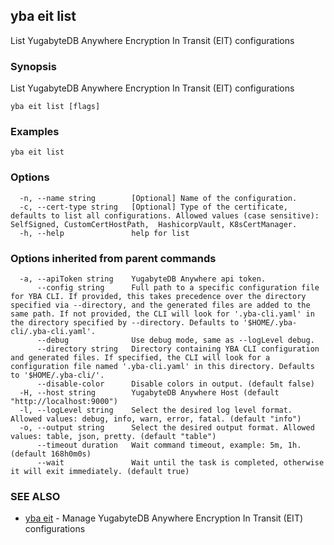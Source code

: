 ## yba eit list

List YugabyteDB Anywhere Encryption In Transit (EIT) configurations

### Synopsis

List YugabyteDB Anywhere Encryption In Transit (EIT) configurations

```
yba eit list [flags]
```

### Examples

```
yba eit list
```

### Options

```
  -n, --name string        [Optional] Name of the configuration.
  -c, --cert-type string   [Optional] Type of the certificate, defaults to list all configurations. Allowed values (case sensitive): SelfSigned, CustomCertHostPath,  HashicorpVault, K8sCertManager.
  -h, --help               help for list
```

### Options inherited from parent commands

```
  -a, --apiToken string    YugabyteDB Anywhere api token.
      --config string      Full path to a specific configuration file for YBA CLI. If provided, this takes precedence over the directory specified via --directory, and the generated files are added to the same path. If not provided, the CLI will look for '.yba-cli.yaml' in the directory specified by --directory. Defaults to '$HOME/.yba-cli/.yba-cli.yaml'.
      --debug              Use debug mode, same as --logLevel debug.
      --directory string   Directory containing YBA CLI configuration and generated files. If specified, the CLI will look for a configuration file named '.yba-cli.yaml' in this directory. Defaults to '$HOME/.yba-cli/'.
      --disable-color      Disable colors in output. (default false)
  -H, --host string        YugabyteDB Anywhere Host (default "http://localhost:9000")
  -l, --logLevel string    Select the desired log level format. Allowed values: debug, info, warn, error, fatal. (default "info")
  -o, --output string      Select the desired output format. Allowed values: table, json, pretty. (default "table")
      --timeout duration   Wait command timeout, example: 5m, 1h. (default 168h0m0s)
      --wait               Wait until the task is completed, otherwise it will exit immediately. (default true)
```

### SEE ALSO

* [yba eit](yba_eit.md)	 - Manage YugabyteDB Anywhere Encryption In Transit (EIT) configurations

